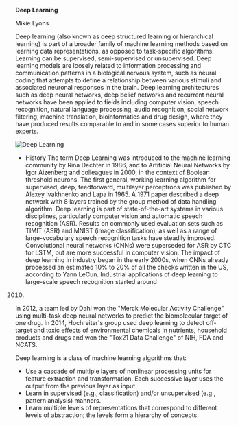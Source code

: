 **Deep Learning**

Mikie Lyons


Deep learning (also known as deep structured learning or hierarchical learning) is part of a broader family of machine learning methods
based on learning data representations, as opposed to task-specific algorithms. Learning can be supervised, semi-supervised or
unsupervised.
Deep learning models are loosely related to information processing and communication patterns in a biological nervous system, such as
neural coding that attempts to define a relationship between various stimuli and associated neuronal responses in the brain.
Deep learning architectures such as deep neural networks, deep belief networks and recurrent neural networks have been applied to fields
including computer vision, speech recognition, natural language processing, audio recognition, social network filtering, machine
translation, bioinformatics and drug design, where they have produced results comparable to and in some cases superior to human experts.

![Deep Learning](https://en.wikipedia.org/wiki/Deep_learning#/media/File:Kernel_Machine.svg)

* History
The term Deep Learning was introduced to the machine learning community by Rina Dechter in 1986, and to Artificial Neural Networks by
Igor Aizenberg and colleagues in 2000, in the context of Boolean threshold neurons.
The first general, working learning algorithm for supervised, deep, feedforward, multilayer perceptrons was published by Alexey
Ivakhnenko and Lapa in 1965. A 1971 paper described a deep network with 8 layers trained by the group method of data handling algorithm.
Deep learning is part of state-of-the-art systems in various disciplines, particularly computer vision and automatic speech recognition
(ASR). Results on commonly used evaluation sets such as TIMIT (ASR) and MNIST (image classification), as well as a range of
large-vocabulary speech recognition tasks have steadily improved. Convolutional neural networks (CNNs) were superseded for ASR by CTC 
for LSTM, but are more successful in computer vision.
The impact of deep learning in industry began in the early 2000s, when CNNs already processed an estimated 10% to 20% of all the checks
written in the US, according to Yann LeCun. Industrial applications of deep learning to large-scale speech recognition started around
2010.
In 2012, a team led by Dahl won the "Merck Molecular Activity Challenge" using multi-task deep neural networks to predict the
biomolecular target of one drug. In 2014, Hochreiter's group used deep learning to detect off-target and toxic effects of
environmental chemicals in nutrients, household products and drugs and won the "Tox21 Data Challenge" of NIH, FDA and NCATS.



Deep learning is a class of machine learning algorithms that:
* Use a cascade of multiple layers of nonlinear processing units for feature extraction and transformation. Each successive layer uses
the output from the previous layer as input.
* Learn in supervised (e.g., classification) and/or unsupervised (e.g., pattern analysis) manners.
* Learn multiple levels of representations that correspond to different levels of abstraction; the levels form a hierarchy of concepts.

























